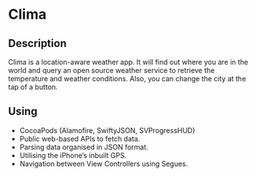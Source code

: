 # Clima

## Description

Clima is a location-aware weather app. It will find out where you are in the world and query an open source weather service to retrieve the temperature and weather conditions. Also, you can change the city at the tap of a button.

## Using

* CocoaPods (Alamofire, SwiftyJSON, SVProgressHUD)
* Public web-based APIs to fetch data.
* Parsing data organised in JSON format.
* Utilising the iPhone’s inbuilt GPS. 
* Navigation between View Controllers using Segues.
